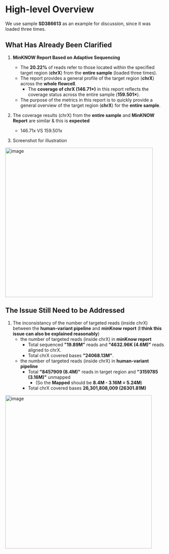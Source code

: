 # High-level Overview

We use sample **SD386613** as an example for discussion, since it was loaded three times.

## What Has Already Been Clarified

1. **MinKNOW Report Based on Adaptive Sequencing**
   - The **20.22%** of reads refer to those located within the specified target region (**chrX**) from the **entire sample** (loaded three times).
   - The report provides a general profile of the target region (**chrX**) across the **whole flowcell**.
     - The **coverage of chrX (146.71×)** in this report reflects the coverage status across the entire sample (**159.501×**).
   - The purpose of the metrics in this report is to quickly provide a general overview of the target region (**chrX**) for the **entire sample**.

2. The coverage results (chrX) from the **entire sample** and **MinKNOW Report** are similar & this is **expected**
   - 146.71x VS 159.501x


3. Screenshot for illustration
<img width="463" height="468" alt="image" src="https://github.com/user-attachments/assets/e1e89167-3b1d-4f98-8628-65e4dba07f2c" />


## The Issue Still Need to be Addressed
1. The inconsistancy of the number of targeted reads (inside chrX) between the **human-variant pipeline** and **minKnow report** (**I think this issue can also be explained reasonably**)
   * the number of targeted reads (inside chrX)  in **minKnow report**
      * Total sequenced **"19.89M"** reads and **"4632.96K (4.6M)"** reads aligned to chrX.
      * Total chrX covered bases **"24068.13M"**.
   * the number of targeted reads (inside chrX) in **human-variant pipeline**
      * Total **"8457909 (8.4M)"** reads in target region and **"3159785 (3.16M)"** unmapped
         * (So the **Mapped** should be **8.4M - 3.16M = 5.24M**)
      * Total chrX covered bases **26,301,808,009 (26301.81M)**
<img width="460" height="480" alt="image" src="https://github.com/user-attachments/assets/836206f3-f6a3-475f-a30f-8a856cd8663d" />

